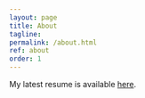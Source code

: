 ```yaml
---
layout: page
title: About
tagline:
permalink: /about.html
ref: about
order: 1
---
```


My latest resume is available [here](https://drive.google.com/file/d/1DvooIbNrrkT88haLTinFU1M2fXwxVN6n/view?usp=sharing).
